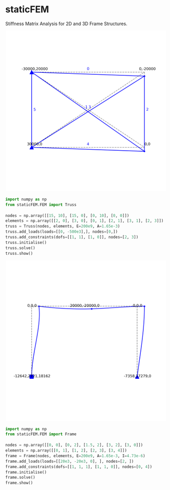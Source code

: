 # staticFEM

Stiffness Matrix Analysis for 2D and 3D Frame Structures. 

<div align="center">
    <img src="figs/truss.png" alt="Truss; nodal forces and deflected shape" width="500"/>
</div>

```python
import numpy as np 
from staticFEM.FEM import Truss 

nodes = np.array([[15, 10], [15, 0], [0, 10], [0, 0]]) 
elements = np.array([[2, 0], [3, 0], [0, 1], [2, 1], [3, 1], [2, 3]]) 
truss = Truss(nodes, elements, E=200e9, A=1.65e-3)
truss.add_loads(loads=[[0, -500e3],], nodes=[0,])
truss.add_constraints(dofs=[[1, 1], [1, 0]], nodes=[2, 3])
truss.initialise()  
truss.solve()
truss.show()
```

<div align="center">
    <img src="figs/frame.png" alt="Truss; nodal forces and deflected shape" width="500"/>
</div>

```python
import numpy as np 
from staticFEM.FEM import Frame 

nodes = np.array([[0, 0], [0, 2], [1.5, 2], [3, 2], [3, 0]]) 
elements = np.array([[0, 1], [1, 2], [2, 3], [3, 4]]) 
frame = Frame(nodes, elements, E=200e9, A=1.65e-3, I=4.73e-6)
frame.add_loads(loads=[[20e3, -20e3, 0], ], nodes=[2, ]) 
frame.add_constraints(dofs=[[1, 1, 1], [1, 1, 0]], nodes=[0, 4])
frame.initialise()   
frame.solve()
frame.show()
```
